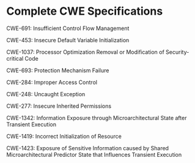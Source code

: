 

# Complete CWE Specifications

CWE-691: Insufficient Control Flow Management

CWE-453: Insecure Default Variable Initialization

CWE-1037: Processor Optimization Removal or Modification of Security-critical Code

CWE-693: Protection Mechanism Failure

CWE-284: Improper Access Control

CWE-248: Uncaught Exception

CWE-277: Insecure Inherited Permissions

CWE-1342: Information Exposure through Microarchitectural State after Transient Execution

CWE-1419: Incorrect Initialization of Resource

CWE-1423: Exposure of Sensitive Information caused by Shared Microarchitectural Predictor State that Influences Transient Execution